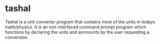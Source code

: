 # tashal

Tashal is a unit converter program that contains most of the units in todays math/physics.
It is an non interfaced command prompt program which functions by declaring the units and ammounts by the user requesting a conversion.
